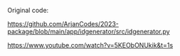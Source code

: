 Original code:

https://github.com/ArjanCodes/2023-package/blob/main/app/idgenerator/src/idgenerator.py

https://www.youtube.com/watch?v=5KEObONUkik&t=1s